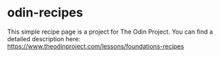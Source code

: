 # odin-recipes
This simple recipe page is a project for The Odin Project. You can find a detailed description here: https://www.theodinproject.com/lessons/foundations-recipes